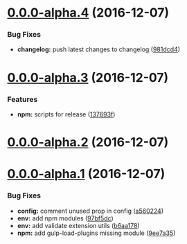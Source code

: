 <a name="0.0.0-alpha.4"></a>
# [0.0.0-alpha.4](https://github.com/UIUXEngineering/node-typescript-seed/compare/0.0.0-alpha.3...0.0.0-alpha.4) (2016-12-07)


### Bug Fixes

* **changelog:** push latest changes to changelog ([981dcd4](https://github.com/UIUXEngineering/node-typescript-seed/commit/981dcd4))



<a name="0.0.0-alpha.3"></a>
# [0.0.0-alpha.3](https://github.com/UIUXEngineering/node-typescript-seed/compare/0.0.0-alpha.2...0.0.0-alpha.3) (2016-12-07)


### Features

* **npm:** scripts for release ([137693f](https://github.com/UIUXEngineering/node-typescript-seed/commit/137693f))



<a name="0.0.0-alpha.2"></a>
# [0.0.0-alpha.2](https://github.com/UIUXEngineering/node-typescript-seed/compare/0.0.0-alpha.1...0.0.0-alpha.2) (2016-12-07)



<a name="0.0.0-alpha.1"></a>
# [0.0.0-alpha.1](https://github.com/UIUXEngineering/node-typescript-seed/compare/b6aa178...0.0.0-alpha.1) (2016-12-07)


### Bug Fixes

* **config:** comment unused prop in config ([a560224](https://github.com/UIUXEngineering/node-typescript-seed/commit/a560224))
* **env:** add npm modules ([97bf5dc](https://github.com/UIUXEngineering/node-typescript-seed/commit/97bf5dc))
* **env:** add validate extension utils ([b6aa178](https://github.com/UIUXEngineering/node-typescript-seed/commit/b6aa178))
* **npm:** add gulp-load-plugins missing module ([9ee7a35](https://github.com/UIUXEngineering/node-typescript-seed/commit/9ee7a35))



